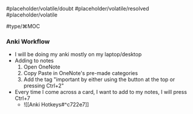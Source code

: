 #placeholder/volatile/doubt
#placeholder/volatile/resolved
#placeholder/volatile

#type/⌘MOC 




### Anki Workflow
- I will be doing my anki mostly on my laptop/desktop
- Adding to notes
	1. Open OneNote
	2. Copy Paste in OneNote's pre-made categories
	3. Add the tag "important by either using the button at the top or pressing Ctrl+2"
- Every time I come across a card, I want to add to my notes, I will press Ctrl+7
	- ![[Anki Hotkeys#^c722e7]]

